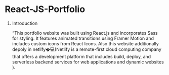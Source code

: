 # React-JS-Portfolio


1. Introduction

   “This portfolio website was built using React.js and incorporates Sass for styling. It features animated transitions using Framer Motion and includes custom icons from React Icons. Also this website additionally depoly in netlify�‍💻(Netlify is a remote-first cloud computing company that offers a development platform that includes build, deploy, and serverless backend services for web applications and dynamic websites ).
